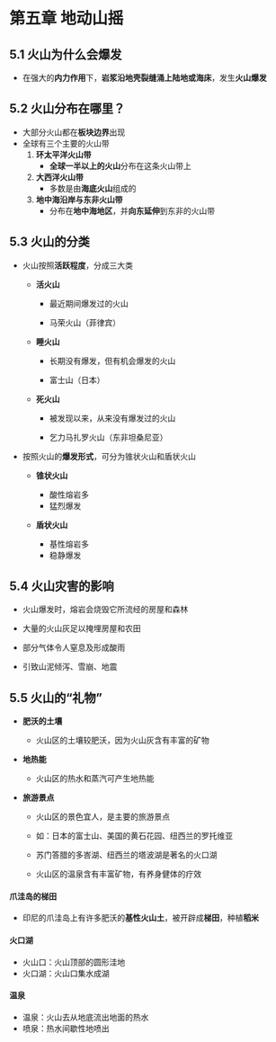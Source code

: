 # 第五章 地动山摇

## 5.1 火山为什么会爆发

- 在强大的**内力作用**下，**岩浆沿地壳裂缝涌上陆地或海床**，发生**火山爆发**

## 5.2 火山分布在哪里？

- 大部分火山都在**板块边界**出现
- 全球有三个主要的火山带
  1. **环太平洋火山带**
     - **全球一半以上的火山**分布在这条火山带上
  2. **大西洋火山带**
     - 多数是由**海底火山**组成的
  3. **地中海沿岸与东非火山带**
     - 分布在**地中海地区**，并**向东延伸**到东非的火山带


## 5.3 火山的分类

- 火山按照**活跃程度**，分成三大类
  - **活火山**
    - 最近期间爆发过的火山

    - 马荣火山（菲律宾）

  - **睡火山**
    - 长期没有爆发，但有机会爆发的火山

    - 富士山（日本）

  - **死火山**
    - 被发现以来，从来没有爆发过的火山

    - 乞力马扎罗火山（东非坦桑尼亚）

- 按照火山的**爆发形式**，可分为锥状火山和盾状火山
  - **锥状火山**
    - 酸性熔岩多
    - 猛烈爆发

  - **盾状火山**
    - 基性熔岩多
    - 稳静爆发


## 5.4 火山灾害的影响

- 火山爆发时，熔岩会烧毁它所流经的房屋和森林

- 大量的火山灰足以掩埋房屋和农田

- 部分气体令人窒息及形成酸雨

- 引致山泥倾泻、雪崩、地震

## 5.5 火山的“礼物”

- **肥沃的土壤**
  - 火山区的土壤较肥沃，因为火山灰含有丰富的矿物

- **地热能**
  - 火山区的热水和蒸汽可产生地热能

- **旅游景点**
  - 火山区的景色宜人，是主要的旅游景点

  - 如：日本的富士山、美国的黄石花园、纽西兰的罗托维亚

  - 苏门答腊的多峇湖、纽西兰的塔波湖是著名的火口湖

  - 火山区的温泉含有丰富矿物，有养身健体的疗效


#### 爪洼岛的梯田

- 印尼的爪洼岛上有许多肥沃的**基性火山土**，被开辟成**梯田**，种植**稻米**

#### 火口湖

- 火山口：火山顶部的圆形洼地
- 火口湖：火山口集水成湖

#### 温泉

- 温泉：火山去从地底流出地面的热水
- 喷泉：热水间歇性地喷出